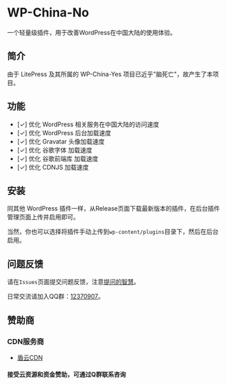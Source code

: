 # WP-China-No

一个轻量级插件，用于改善WordPress在中国大陆的使用体验。

## 简介

由于 LitePress 及其所属的 WP-China-Yes 项目已近乎"脑死亡"，故产生了本项目。

## 功能

- [✓] 优化 WordPress 相关服务在中国大陆的访问速度
- [✓] 优化 WordPress 后台加载速度
- [✓] 优化 Gravatar 头像加载速度
- [✓] 优化 谷歌字体 加载速度
- [✓] 优化 谷歌前端库 加载速度
- [✓] 优化 CDNJS 加载速度

## 安装

同其他 WordPress 插件一样，从Release页面下载最新版本的插件，在后台插件管理页面上传并启用即可。

当然，你也可以选择将插件手动上传到`wp-content/plugins`目录下，然后在后台启用。

## 问题反馈

请在`Issues`页面提交问题反馈，注意[提问的智慧](https://github.com/ryanhanwu/How-To-Ask-Questions-The-Smart-Way/blob/main/README-zh_CN.md)。

日常交流请加入QQ群：[12370907](https://jq.qq.com/?_wv=1027&k=I1oJKSTH)。

## 赞助商

### CDN服务商

- [盾云CDN](http://cdn.ddunyun.com/)

#### 接受云资源和资金赞助，可通过Q群联系咨询
